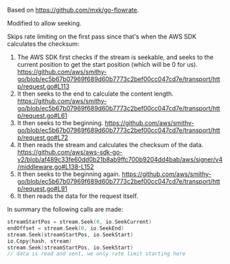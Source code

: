 Based on https://github.com/mxk/go-flowrate.

Modified to allow seeking.

Skips rate limiting on the first pass since that's when the AWS SDK calculates the checksum:

1. The AWS SDK first checks if the stream is seekable, and seeks to the current position to get the start position (which will be 0 for us). https://github.com/aws/smithy-go/blob/ec5b67b07969f689d60b7773c2bef00cc047cd7e/transport/http/request.go#L113
2. It then seeks to the end to calculate the content length. https://github.com/aws/smithy-go/blob/ec5b67b07969f689d60b7773c2bef00cc047cd7e/transport/http/request.go#L61
3. It then seeks to the beginning. https://github.com/aws/smithy-go/blob/ec5b67b07969f689d60b7773c2bef00cc047cd7e/transport/http/request.go#L72
4. It then reads the stream and calculates the checksum of the data. https://github.com/aws/aws-sdk-go-v2/blob/af489c33fe60dd0b21b8ab9ffc700b9204dd4bab/aws/signer/v4/middleware.go#L138-L152
5. It then seeks to the beginning again. https://github.com/aws/smithy-go/blob/ec5b67b07969f689d60b7773c2bef00cc047cd7e/transport/http/request.go#L91
6. It then reads the data for the request itself.

In summary the following calls are made:

```go
streamStartPos = stream.Seek(0, io.SeekCurrent)
endOffset = stream.Seek(0, io.SeekEnd)
stream.Seek(streamStartPos, io.SeekStart)
io.Copy(hash, stream)
stream.Seek(streamStartPos, io.SeekStart)
// data is read and sent, we only rate limit starting here
```
